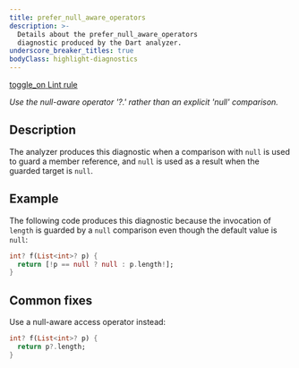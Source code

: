 ```yaml
---
title: prefer_null_aware_operators
description: >-
  Details about the prefer_null_aware_operators
  diagnostic produced by the Dart analyzer.
underscore_breaker_titles: true
bodyClass: highlight-diagnostics
---
```


<div class="tags">
  <a class="tag-label"
      href="/tools/linter-rules/prefer_null_aware_operators"
      title="Learn about the lint rule that enables this diagnostic."
      aria-label="Learn about the lint rule that enables this diagnostic."
      target="_blank">
    <span class="material-symbols" aria-hidden="true">toggle_on</span>
    <span>Lint rule</span>
  </a>
</div>

_Use the null-aware operator '?.' rather than an explicit 'null' comparison._

## Description

The analyzer produces this diagnostic when a comparison with `null` is
used to guard a member reference, and `null` is used as a result when the
guarded target is `null`.

## Example

The following code produces this diagnostic because the invocation of
`length` is guarded by a `null` comparison even though the default value
is `null`:

```dart
int? f(List<int>? p) {
  return [!p == null ? null : p.length!];
}
```

## Common fixes

Use a null-aware access operator instead:

```dart
int? f(List<int>? p) {
  return p?.length;
}
```

